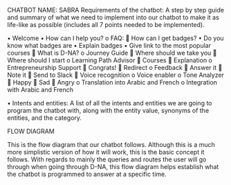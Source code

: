 CHATBOT NAME: SABRA
Requirements of the chatbot:
A step by step guide and summary of what we need to implement into our chatbot to make it as life-like as possible (includes all 7 points needed to be implemented).

•	Welcome
•	How can I help you?
o	FAQ:
	How can I get badges?
•	Do you know what badges are
•	Explain badges 
•	Give link to the most popular courses
	What is D-NA?
o	Journey Guide
	Where should we take you
	Where should I start
o	Learning Path Advisor
	Courses 
	Explanation
o	Entrepreneurship Support
	Congrats!
	Redirect
o	Feedback
	Answer it
	Note it
	Send to Slack
	Voice recognition
o	Voice enabler
o	Tone Analyzer
	Happy
	Sad
	Angry
o	Translation into Arabic and French
o	Integration with Arabic and French






•	Intents and entities:
A list of all the intents and entities we are going to program the chatbot with, along with the entity value, synonyms of the entities, and the category.


FLOW DIAGRAM

This is the flow diagram that our chatbot follows. Although this is a much more simplistic version of how it will work, this is the basic concept it follows. With regards to mainly the queries and routes the user will go through when going through D-NA, this flow diagram helps establish what the chatbot is programmed to answer at a specific time.






